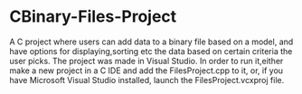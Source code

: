# CBinary-Files-Project
A C project where users can add data to a binary file based on a model, and have options for displaying,sorting etc the data based on certain criteria the user picks.  The project was made in Visual Studio. In order to run it,either make a new project in a C IDE and add the FilesProject.cpp to it, or, if you have Microsoft Visual Studio installed, launch the FilesProject.vcxproj file.
